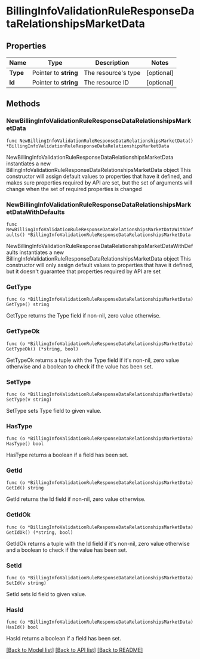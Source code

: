 # BillingInfoValidationRuleResponseDataRelationshipsMarketData

## Properties

Name | Type | Description | Notes
------------ | ------------- | ------------- | -------------
**Type** | Pointer to **string** | The resource&#39;s type | [optional] 
**Id** | Pointer to **string** | The resource ID | [optional] 

## Methods

### NewBillingInfoValidationRuleResponseDataRelationshipsMarketData

`func NewBillingInfoValidationRuleResponseDataRelationshipsMarketData() *BillingInfoValidationRuleResponseDataRelationshipsMarketData`

NewBillingInfoValidationRuleResponseDataRelationshipsMarketData instantiates a new BillingInfoValidationRuleResponseDataRelationshipsMarketData object
This constructor will assign default values to properties that have it defined,
and makes sure properties required by API are set, but the set of arguments
will change when the set of required properties is changed

### NewBillingInfoValidationRuleResponseDataRelationshipsMarketDataWithDefaults

`func NewBillingInfoValidationRuleResponseDataRelationshipsMarketDataWithDefaults() *BillingInfoValidationRuleResponseDataRelationshipsMarketData`

NewBillingInfoValidationRuleResponseDataRelationshipsMarketDataWithDefaults instantiates a new BillingInfoValidationRuleResponseDataRelationshipsMarketData object
This constructor will only assign default values to properties that have it defined,
but it doesn't guarantee that properties required by API are set

### GetType

`func (o *BillingInfoValidationRuleResponseDataRelationshipsMarketData) GetType() string`

GetType returns the Type field if non-nil, zero value otherwise.

### GetTypeOk

`func (o *BillingInfoValidationRuleResponseDataRelationshipsMarketData) GetTypeOk() (*string, bool)`

GetTypeOk returns a tuple with the Type field if it's non-nil, zero value otherwise
and a boolean to check if the value has been set.

### SetType

`func (o *BillingInfoValidationRuleResponseDataRelationshipsMarketData) SetType(v string)`

SetType sets Type field to given value.

### HasType

`func (o *BillingInfoValidationRuleResponseDataRelationshipsMarketData) HasType() bool`

HasType returns a boolean if a field has been set.

### GetId

`func (o *BillingInfoValidationRuleResponseDataRelationshipsMarketData) GetId() string`

GetId returns the Id field if non-nil, zero value otherwise.

### GetIdOk

`func (o *BillingInfoValidationRuleResponseDataRelationshipsMarketData) GetIdOk() (*string, bool)`

GetIdOk returns a tuple with the Id field if it's non-nil, zero value otherwise
and a boolean to check if the value has been set.

### SetId

`func (o *BillingInfoValidationRuleResponseDataRelationshipsMarketData) SetId(v string)`

SetId sets Id field to given value.

### HasId

`func (o *BillingInfoValidationRuleResponseDataRelationshipsMarketData) HasId() bool`

HasId returns a boolean if a field has been set.


[[Back to Model list]](../README.md#documentation-for-models) [[Back to API list]](../README.md#documentation-for-api-endpoints) [[Back to README]](../README.md)


